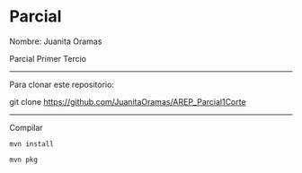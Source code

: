 # Parcial

Nombre: Juanita Oramas

Parcial Primer Tercio

---
Para clonar este repositorio:

git clone https://github.com/JuanitaOramas/AREP_Parcial1Corte


---
Compilar

~~~
mvn install

mvn pkg
~~~
